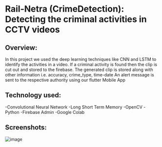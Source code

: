 # Rail-Netra (CrimeDetection): Detecting the criminal activities in CCTV videos

## Overview: 
In this project we used the deep learning techniques like CNN and LSTM to identify the activities in a video. 
If a criminal activity is found then the clip is cut out and stored to the firebase.
The generated clip is stored along with other information i.e. accuracy, crime_type, time-date
An alert message is sent to the respective authority using our flutter Mobile App

## Technology used: 
-Convolutional Neural Network
-Long Short Term Memory
-OpenCV
-Python
-Firebase Admin 
-Google Colab

## Screenshots: 
![image](https://github.com/harsh-kamde/CrimeDetectionML/assets/105597593/c999c8a4-bdc3-4fda-902f-1f1a71113a40)

